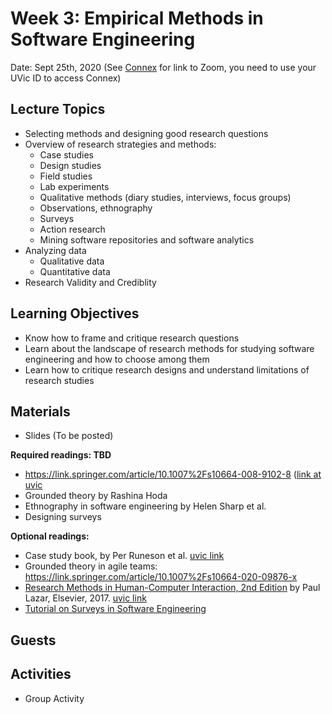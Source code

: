 # Week 3: Empirical Methods in Software Engineering

Date: Sept 25th, 2020
(See [Connex]( https://connex.csc.uvic.ca/portal/site/emse2020) for link to Zoom, you need to use your UVic ID to access Connex)

## Lecture Topics
- Selecting methods and designing good research questions
- Overview of research strategies and methods:
  - Case studies
  - Design studies
  - Field studies
  - Lab experiments
  - Qualitative methods (diary studies, interviews, focus groups)
  - Observations, ethnography
  - Surveys
  - Action research
  - Mining software repositories and software analytics
- Analyzing data 
  - Qualitative data 
  - Quantitative data
- Research Validity and Crediblity

## Learning Objectives
- Know how to frame and critique research questions
- Learn about the landscape of research methods for studying software engineering and how to choose among them
- Learn how to critique research designs and understand limitations of research studies

## Materials
- Slides (To be posted)

**Required readings: TBD**
- https://link.springer.com/article/10.1007%2Fs10664-008-9102-8 ([link at uvic](http://tinyurl.com/y5vp9ews)
- Grounded theory by Rashina Hoda
- Ethnography in software engineering by Helen Sharp et al.
- Designing surveys

**Optional readings:**
- Case study book, by Per Runeson et al.  [uvic link](http://tinyurl.com/y64b6gw5)
- Grounded theory in agile teams: https://link.springer.com/article/10.1007%2Fs10664-020-09876-x
- [Research Methods in Human-Computer Interaction, 2nd Edition](https://www.elsevier.com/books/research-methods-in-human-computer-interaction/lazar/978-0-12-805390-4) by Paul Lazar, Elsevier, 2017. [uvic link](http://tinyurl.com/y2jtrkd2)
- [Tutorial on Surveys in Software Engineering](https://www.slideshare.net/mendezfe/surveys-in-software-engineering) 


## Guests

## Activities
- Group Activity
